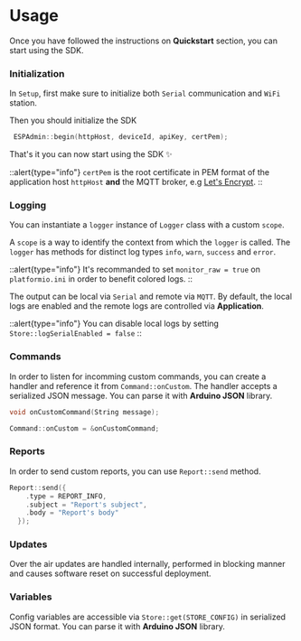 # Usage

Once you have followed the instructions on **Quickstart** section, you can start using the SDK.

### Initialization

In `Setup`, first make sure to initialize both `Serial` communication and `WiFi` station.

Then you should initialize the SDK

```cpp
 ESPAdmin::begin(httpHost, deviceId, apiKey, certPem);
```

That's it you can now start using the SDK ✨

::alert{type="info"}
`certPem` is the root certificate in PEM format of the application host `httpHost` **and** the MQTT broker, e.g [Let's Encrypt](https://letsencrypt.org/certificates/).
::

### Logging

You can instantiate a `logger` instance of `Logger` class with a custom `scope`.

A `scope` is a way to identify the context from which the `logger` is called. The `logger` has methods for distinct log types `info`, `warn`, `success` and `error`.

::alert{type="info"}
It's recommanded to set `monitor_raw = true` on `platformio.ini` in order to benefit colored logs.
::

The output can be local via `Serial` and remote via `MQTT`. By default, the local logs are enabled and the remote logs are controlled via **Application**.

::alert{type="info"}
You can disable local logs by setting `Store::logSerialEnabled = false`
::

### Commands

In order to listen for incomming custom commands, you can create a handler and reference it from `Command::onCustom`. The handler accepts a serialized JSON message. You can parse it with **Arduino JSON** library.

```cpp
void onCustomCommand(String message);

Command::onCustom = &onCustomCommand;
```

### Reports

In order to send custom reports, you can use `Report::send` method.

```cpp
Report::send({
    .type = REPORT_INFO,
    .subject = "Report's subject",
    .body = "Report's body"
  });
```

### Updates

Over the air updates are handled internally, performed in blocking manner and causes software reset on successful deployment.

### Variables

Config variables are accessible via `Store::get(STORE_CONFIG)` in serialized JSON format. You can parse it with **Arduino JSON** library.
